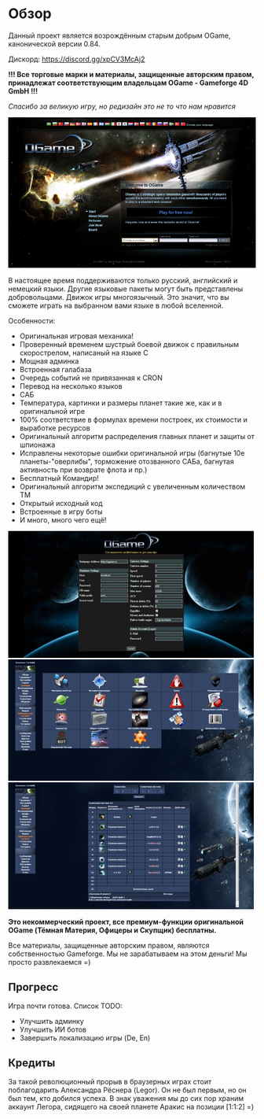 # Обзор

Данный проект является возрождённым старым добрым OGame, канонической версии 0.84.

Дискорд: https://discord.gg/xpCV3McAj2

**!!! Все торговые марки и материалы, защищенные авторским правом, принадлежат соответствующим владельцам OGame - Gameforge 4D GmbH !!!**

_Спасибо за великую игру, но редизайн это не то что нам нравится_

![whc50b7bd1f6b2a2](/imgstore/whc50b7bd1f6b2a2.jpg)

В настоящее время поддерживаются только русский, английский и немецкий языки. Другие языковые пакеты могут быть представлены добровольцами. Движок игры многоязычный. Это значит, что вы сможете играть на выбранном вами языке в любой вселенной.

Особенности:
- Оригинальная игровая механика!
- Проверенный временем шустрый боевой движок с правильным скорострелом, написаный на языке C
- Мощная админка
- Встроенная галабаза
- Очередь событий не привязанная к CRON
- Перевод на несколько языков
- САБ
- Температура, картинки и размеры планет такие же, как и в оригинальной игре
- 100% соответствие в формулах времени построек, их стоимости и выработке ресурсов
- Оригинальный алгоритм распределения главных планет и защиты от шпионажа
- Исправлены некоторые ошибки оригинальной игры (багнутые 10е планеты-"оверлибы", торможение отозванного САБа, багнутая активность при возврате флота и пр.)
- Бесплатный Командир!
- Оригинальный алгоритм экспедиций с увеличенным количеством ТМ
- Открытый исходный код
- Встроенные в игру боты
- И много, много чего ещё!

![screen1](/imgstore/screen1.jpg)
![screen2](/imgstore/screen2.jpg)
![screen5](/imgstore/screen5.jpg)

**Это некоммерческий проект, все премиум-функции оригинальной OGame (Тёмная Материя, Офицеры и Скупщик) бесплатны.**

Все материалы, защищенные авторским правом, являются собственностью Gameforge. Мы не зарабатываем на этом деньги! Мы просто развлекаемся =)

## Прогресс

Игра почти готова. Список TODO:
- Улучшить админку
- Улучшить ИИ ботов
- Завершить локализацию игры (De, En)

## Кредиты

За такой революционный прорыв в браузерных играх стоит поблагодарить Александра Рёснера (Legor).
Он не был первым, но он был тем, кто добился успеха.
В знак уважения мы до сих пор храним аккаунт Легора, сидящего на своей планете Аракис на позиции \[1:1:2\] =)
